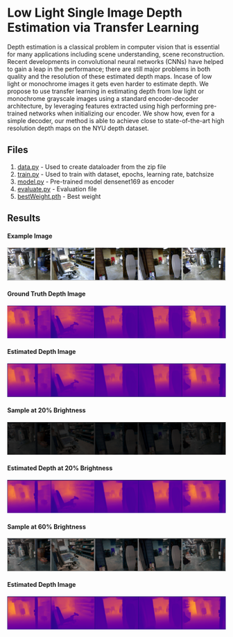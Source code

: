 # Low Light Single Image Depth Estimation via Transfer Learning

Depth estimation is a classical problem in computer vision that is essential for many applications including scene understanding, scene reconstruction. Recent developments in convolutional neural networks (CNNs) have helped to gain a leap in the performance; there are still major problems in both quality and the resolution of these estimated depth maps. Incase of low light or monochrome images it gets even harder to estimate depth. We propose to use transfer learning in estimating depth from low light or monochrome grayscale images using a standard encoder-decoder architecture, by leveraging features extracted using high performing pre-trained networks when initializing our encoder. We show how, even for a simple decoder, our method is able to achieve close to state-of-the-art high resolution depth maps on the NYU depth dataset.

## Files
1. [data.py](data.py) - Used to create dataloader from the zip file 
2. [train.py](train.py) - Used to train with dataset, epochs, learning rate, batchsize
3. [model.py](model.py) - Pre-trained model densenet169 as encoder
4. [evaluate.py](evaluate.py) - Evaluation file
5. [bestWeight.pth](https://drive.google.com/file/d/1fLtRqOv9i1paPELqAcBSXhM9KTWkLonp/view?usp=sharing) - Best weight

## Results
#### Example Image
![Example Image](Images/sample.png)
#### Ground Truth Depth Image
![Ground Truth Depth Image](Images/sample_depth.png)
#### Estimated Depth Image
![Estimated Depth Image](Images/estimated_sample_depth.png)
#### Sample at 20% Brightness
![Sample at 20% Brightness](Images/brightness20.png)
#### Estimated Depth at 20% Brightness
![Estimated Depth at 20% Brightness](Images/estimated_depth-at20.png)
#### Sample at 60% Brightness
![Sample at 60% Brightness](Images/brightness60.png)
#### Estimated Depth Image
![Estimated Depth Image](Images/estimated_depth-at60.png)

